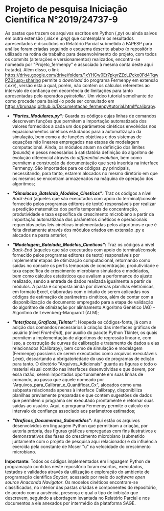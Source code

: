 # Projeto de pesquisa Iniciação Científica N°2019/24737-9
As pastas que trazem os arquivos escritos em Python (._py_) ou ainda salvos em outra extensão (._xlsx_ e ._png_) que contemplam os resultados apresentados e discutidos no Relatório Parcial submetido à FAPESP para análise foram criadas seguindo o esquema descrito abaixo (o repositório utilizado na rotina de trabalho para desenvolvimento do projeto, com todos os commits (alterações e versionamentos) realizados, encontra-se nomeado por "Projeto_fermenpy" e associado à mesma conta deste aqui tratado). Além disso, o link https://drive.google.com/drive/folders/1xYHCw0Er7pkyrZZcLj7cko0Fd4TqwPZ0?usp=sharing permite o _download_ do programa Fermenpy em extensão (._exe_), versão esta a qual, porém, não contém os cálculos referentes ao intervalo de confiança em decorrência de limitações para tanto apresentadas pelo operados _pyinstaller_. Um vídeo tutorial semelhante de como proceder para baixá-lo pode ser consultado em https://brunaaq.github.io/Documentacao_fermenpy/tutorial.html#calibrapy.

- ___"Partes_Modulares.py":___ Guarda os códigos cujas linhas de comandos descrevem funções que permitem a importação automatizada dos valores fornecidos a cada um dos parâmetros cinéticos envolvidos nos equacionamentos cinéticos estudados para a automatização da simulação, bem como a de funções objetivas e dos sistemas de equações não lineares empregados nas etapas de modelagem computacional. Ainda, os módulos atuam na definição dos limites (_bounds_) e pesos necessários à satisfatória definição do algoritmo de evolução diferencial através do _differential evolution_, bem como permitem a construção da documentação que será inserida na interface Fermenpy. São importados para os códigos .py principais, necessitando, para tanto, estarem alocados no mesmo diretório em que os mesmos se encontram armazenados na máquina de operação dos algoritmos;

- ___"Simulacao_Batelada_Modelos_Cineticos":___ Traz os códigos a nível _Back-End_ (aqueles que são executados com apoio do terminal/console fornecido pelos programas editores de texto) responsáveis por realizar a predição matemática dos perfis temporais de concentração, produtividade e taxa específica de crescimento microbiano a partir da importação automatizada dos parâmetros cinéticos e operacionais requeridos pelas leis cinéticas implementadas pelos algoritmos e que é feita diretamente através dos módulos criados em extensão .py e alocados na pasta anterior;

- ___"Modelagem_Batelada_Modelos_Cineticos":___ Traz os códigos a nível _Back-End_ (aqueles que são executados com apoio do terminal/console fornecido pelos programas editores de texto) responsáveis por implementar etapas de otimização computacional, retornando como saídas no console os perfis temporais de concentração, produtividade e taxa específica de crescimento microbiano simulados e modelados, bem como cálculos estatísticos que avaliam a performance do ajuste realizado, sendo a entrada de dados realizada igualmente a partir de módulos. A pasta é composta ainda por diversas planilhas eletrônicas, em formato Excel, elaboradas com o intuito de serem aplicadas nos códigos de estimação de parâmetros cinéticos, além de contar com a disponibilização de documento empregado para a etapa de validação do algoritmo de otimização por alinhamento Algoritmo Genético (AG) - Algoritmo de Levenberg-Marquardt (ALM);

- ___"Interfaces_Graficas_Tkinter":___ Hospeda os códigos-fonte, já com a adição dos comandos necessários à criação das interfaces gráficas de usuário (nível _Front-End_), por auxílio do pacote Python Tkinter, os quais permitem a implementação de algoritmos de regressão linear e, com isso, a construção de curvas de calibração e tratamento de dados a elas relacionados (Calibrapy), bem como de simulação e modelagem (Fermenpy) passíveis de serem executados como arquivos executáveis (.exe), descartando a obrigatoriedade do uso de programas de edição para tanto. O diretório "Arquivos_Adicionais" guarda as figuras e todo o material visual contido nas interfaces desenvolvidas e que devem, por essa razão, serem importados oportunamente em suas linhas de comando, ao passo que aquele nomeado por "Arquivos_para_Calibrar_e_Quantificar_Cx", alocados como uma subpasta relacionada apenas à interface Calibrapy, disponibiliza planilhas previamente preparadas e que contém sugestões de dados que permitem o programa ser executado prontamente e retornar suas saídas ao usuário. Aqui, o programa Fermenpy permite o cálculo do intervalo de confiança associado aos parâmetros estimados;

- ___"Graficos_Documentos_Submetidos":___ Aqui estão os arquivos desenvolvidos em linguagem Python que permitiram a criação, por autoria própria, das figuras gráficas empregadas com fins ilustrativos e demonstrativos das fases do crescimento microbiano (submetido juntamente com o projeto de pesquisa aqui relacionado) e da influência exercida pela constante de Moser "u" na velocidade do crescimento microbiano.

__Importante__: Todos os códigos implementados em linguagem Python de programação contidos neste repositório foram escritos, executados, testados e validados através da utilização e exploração do ambiente de programação científica _Spyder_, acessado por meio do _software open source Anaconda Navigator_.
Os modelos cinéticos encontram-se classificados, no interior das pastas criadas e componentes do repositório, de acordo com a ausência, presença e qual o tipo de inibição que descrevem, seguindo a abordagem levantada no Relatório Parcial e nos documentos a ele anexados por intermédio da plataforma SAGE.

